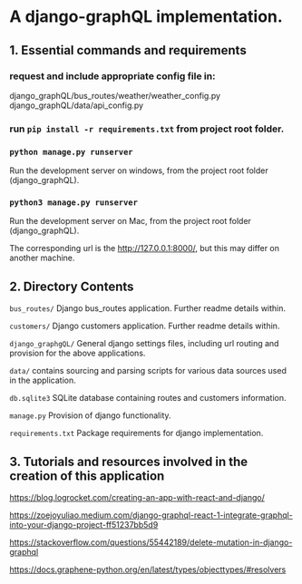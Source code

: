 # A django-graphQL implementation.

## 1. Essential commands and requirements

### request and include appropriate config file in:
django_graphQL/bus_routes/weather/weather_config.py
django_graphQL/data/api_config.py

### run `pip install -r requirements.txt` from project root folder.

### `python manage.py runserver` 
Run the development server on windows, from the project root folder (django_graphQL).

### `python3 manage.py runserver`
Run the development server on Mac, from the project root folder (django_graphQL).

The corresponding url is the http://127.0.0.1:8000/, but this may differ on another machine. 

## 2. Directory Contents
`bus_routes/`
Django bus_routes application. Further readme details within.

`customers/`
Django customers application. Further readme details within.

`django_graphgQL/`
General django settings files, including url routing and provision for the above applications.

`data/`
contains sourcing and parsing scripts for various data sources used in the application.

`db.sqlite3`
SQLite database containing routes and customers information.

`manage.py`
Provision of django functionality.

`requirements.txt`
Package requirements for django implementation.

  
## 3. Tutorials and resources involved in the creation of this application

https://blog.logrocket.com/creating-an-app-with-react-and-django/

https://zoejoyuliao.medium.com/django-graphql-react-1-integrate-graphql-into-your-django-project-ff51237bb5d9

https://stackoverflow.com/questions/55442189/delete-mutation-in-django-graphql

https://docs.graphene-python.org/en/latest/types/objecttypes/#resolvers
